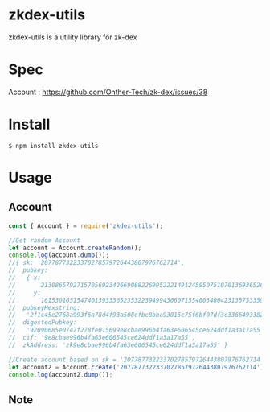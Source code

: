 # zkdex-utils
zkdex-utils is a utility library for zk-dex

# Spec

Account : https://github.com/Onther-Tech/zk-dex/issues/38

# Install
```
$ npm install zkdex-utils
```

# Usage

## Account
```javascript
const { Account } = require('zkdex-utils');

//Get random Account
let account = Account.createRandom();
console.log(account.dump());
//{ sk: '20778773223370278579726443807976762714',
//  pubkey:
//   { x:
//      '21308657927157056923426690882269952221491245850751070136936526236812650517304',
//     y:
//      '16153016515474013933365235322394994306071554003400423135753359622177885247604' },
//  pubkeyHexstring:
//   '2f1c45e2768a993f6a78d4f93a508cfbc8bba93015c75f6bf07df3c33664933823b6488a1d0f752ea1691018a4eee3b0f6a9e08f465b0da0ce027fe130b7d874',
//  digestedPubkey:
//   '92090685e0747f278fe015699e8cbae996b4fa63e606545ce624ddf1a3a17a55',
//  cif: '9e8cbae996b4fa63e606545ce624ddf1a3a17a55',
//  zkAddress: 'zk9e8cbae996b4fa63e606545ce624ddf1a3a17a55' }

//Create account based on sk = '20778773223370278579726443807976762714'
let account2 = Account.create('20778773223370278579726443807976762714');
console.log(account2.dump());
```

## Note
```javascript

```
